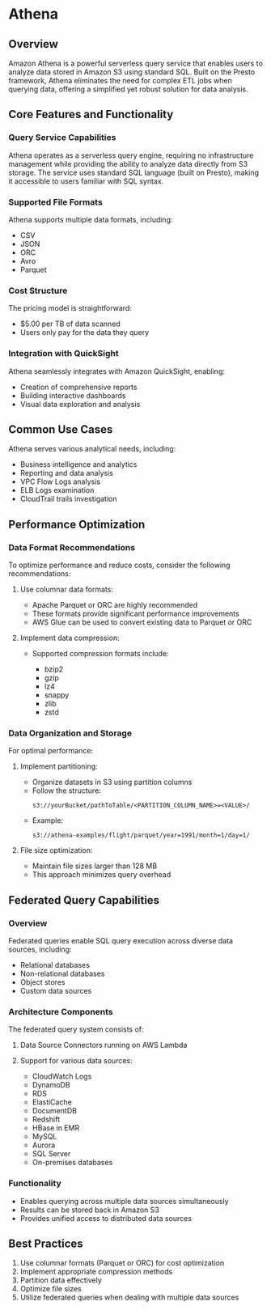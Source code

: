 # Athena

## Overview
Amazon Athena is a powerful serverless query service that enables users to analyze data stored in Amazon S3 using standard SQL. Built on the Presto framework, Athena eliminates the need for complex ETL jobs when querying data, offering a simplified yet robust solution for data analysis.

## Core Features and Functionality

### Query Service Capabilities
Athena operates as a serverless query engine, requiring no infrastructure management while providing the ability to analyze data directly from S3 storage. The service uses standard SQL language (built on Presto), making it accessible to users familiar with SQL syntax.

### Supported File Formats
Athena supports multiple data formats, including:

- CSV
- JSON
- ORC
- Avro
- Parquet

### Cost Structure
The pricing model is straightforward:

- $5.00 per TB of data scanned
- Users only pay for the data they query

### Integration with QuickSight
Athena seamlessly integrates with Amazon QuickSight, enabling:

- Creation of comprehensive reports
- Building interactive dashboards
- Visual data exploration and analysis

## Common Use Cases
Athena serves various analytical needs, including:

- Business intelligence and analytics
- Reporting and data analysis
- VPC Flow Logs analysis
- ELB Logs examination
- CloudTrail trails investigation

## Performance Optimization

### Data Format Recommendations
To optimize performance and reduce costs, consider the following recommendations:

1. Use columnar data formats:

   - Apache Parquet or ORC are highly recommended
   - These formats provide significant performance improvements
   - AWS Glue can be used to convert existing data to Parquet or ORC

2. Implement data compression:

   - Supported compression formats include:

     - bzip2
     - gzip
     - lz4
     - snappy
     - zlib
     - zstd

### Data Organization and Storage
For optimal performance:

1. Implement partitioning:

   - Organize datasets in S3 using partition columns
   - Follow the structure:
     ```
     s3://yourBucket/pathToTable/<PARTITION_COLUMN_NAME>=<VALUE>/
     ```
   - Example:
     ```
     s3://athena-examples/flight/parquet/year=1991/month=1/day=1/
     ```

2. File size optimization:
   - Maintain file sizes larger than 128 MB
   - This approach minimizes query overhead

## Federated Query Capabilities

### Overview
Federated queries enable SQL query execution across diverse data sources, including:

- Relational databases
- Non-relational databases
- Object stores
- Custom data sources

### Architecture Components
The federated query system consists of:
1. Data Source Connectors running on AWS Lambda
2. Support for various data sources:

   - CloudWatch Logs
   - DynamoDB
   - RDS
   - ElastiCache
   - DocumentDB
   - Redshift
   - HBase in EMR
   - MySQL
   - Aurora
   - SQL Server
   - On-premises databases

### Functionality

- Enables querying across multiple data sources simultaneously
- Results can be stored back in Amazon S3
- Provides unified access to distributed data sources

## Best Practices
1. Use columnar formats (Parquet or ORC) for cost optimization
2. Implement appropriate compression methods
3. Partition data effectively
4. Optimize file sizes
5. Utilize federated queries when dealing with multiple data sources
